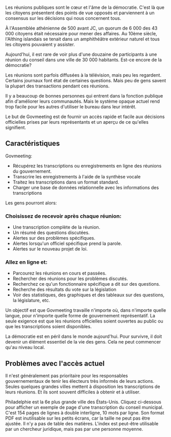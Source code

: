 <!-- START OF README SECTION --><!-- Note the controller for this page is app/about-project/overview/overview.ts -->
<p> Les réunions publiques sont le cœur et l&#39;âme de la démocratie. C&#39;est là que les citoyens présentent des points de vue opposés et parviennent à un consensus sur les décisions qui nous concernent tous. </p>

<p> À l&#39;Assemblée athénienne de 500 avant JC, un quorum de 6 000 des 43 000 citoyens était nécessaire pour mener des affaires. Au 10ème siècle, l&#39;Althing islandais se tenait dans un amphithéâtre extérieur naturel et tous les citoyens pouvaient y assister. </p>

<p> Aujourd&#39;hui, il est rare de voir plus d&#39;une douzaine de participants à une réunion du conseil dans une ville de 30 000 habitants. Est-ce encore de la démocratie? </p>

<p> Les réunions sont parfois diffusées à la télévision, mais peu les regardent. Certains journaux font état de certaines questions. Mais peu de gens savent la plupart des transactions pendant ces réunions. </p>

<p> Il y a beaucoup de bonnes personnes qui entrent dans la fonction publique afin d&#39;améliorer leurs communautés. Mais le système opaque actuel rend trop facile pour les autres d&#39;utiliser le bureau dans leur intérêt. </p>

<p> Le but de Govmeeting est de fournir un accès rapide et facile aux décisions officielles prises par leurs représentants et un aperçu de ce qu&#39;elles signifient. </p>
<h2> Caractéristiques </h2>
<p> Govmeeting: </p>

<ul>
<li> Récupérez les transcriptions ou enregistrements en ligne des réunions du gouvernement. </li>
<li> Transcrire les enregistrements à l&#39;aide de la synthèse vocale </li>
<li> Traitez les transcriptions dans un format standard. </li>
<li> Charger une base de données relationnelle avec les informations des transcriptions </li>
</ul>
<p> Les gens pourront alors: </p>
<h3> Choisissez de recevoir après chaque réunion: </h3>
<ul>
<li> Une transcription complète de la réunion. </li>
<li> Un résumé des questions discutées. </li>
<li> Alertes sur des problèmes spécifiques. </li>
<li> Alertes lorsqu&#39;un officiel spécifique prend la parole. </li>
<li> Alertes sur le nouveau projet de loi. </li>
</ul><h3> Allez en ligne et: </h3>
<ul>
<li> Parcourez les réunions en cours et passées. </li>
<li> Rechercher des réunions pour les problèmes discutés. </li>
<li> Recherchez ce qu&#39;un fonctionnaire spécifique a dit sur des questions. </li>
<li> Recherche des résultats du vote sur la législation </li>
<li> Voir des statistiques, des graphiques et des tableaux sur des questions, la législature, etc. </li>
</ul>
<p> Un objectif est que Govmeeting travaille n&#39;importe où, dans n&#39;importe quelle langue, pour n&#39;importe quelle forme de gouvernement représentatif. La seule exigence est que les réunions officielles soient ouvertes au public ou que les transcriptions soient disponibles. </p>

<p> La démocratie est en péril dans le monde aujourd&#39;hui. Pour survivre, il doit devenir un élément essentiel de la vie des gens. Cela ne peut commencer qu&#39;au niveau local. </p>
<!-- END OF README SECTION -->
<p><a name="continued"></a></p>
<h2> Problèmes avec l&#39;accès actuel </h2>
<p> Il n&#39;est généralement pas prioritaire pour les responsables gouvernementaux de tenir les électeurs très informés de leurs actions. Seules quelques grandes villes mettent à disposition les transcriptions de leurs réunions. Et ils sont souvent difficiles à obtenir et à utiliser. </p>

<p> Philadelphie est la 6e plus grande ville des États-Unis. Cliquez ci-dessous pour afficher un exemple de page d&#39;une transcription du conseil municipal. C&#39;est 154 pages de lignes à double interligne, 10 mots par ligne. Son format PDF est inutilisable sur les petits écrans, car la taille ne peut pas être ajustée. Il n&#39;y a pas de table des matières. L&#39;index est peut-être utilisable par un chercheur juridique, mais pas par une personne moyenne. </p>
